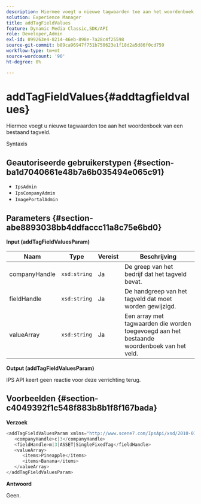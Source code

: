 ```yaml
---
description: Hiermee voegt u nieuwe tagwaarden toe aan het woordenboek van een bestaand tagveld.
solution: Experience Manager
title: addTagFieldValues
feature: Dynamic Media Classic,SDK/API
role: Developer,Admin
exl-id: 099263e4-8214-46eb-898e-7a28c4f25598
source-git-commit: b89ca96947f751b750623e1f18d2a5d86f0cd759
workflow-type: tm+mt
source-wordcount: '90'
ht-degree: 0%

---
```


# addTagFieldValues{#addtagfieldvalues}

Hiermee voegt u nieuwe tagwaarden toe aan het woordenboek van een bestaand tagveld.

Syntaxis

## Geautoriseerde gebruikerstypen {#section-ba1d7040661e48b7a6b035494e065c91}

* `IpsAdmin`
* `IpsCompanyAdmin`
* `ImagePortalAdmin`

## Parameters {#section-abe8893038bb4ddfaccc11a8c75e6bd0}

**Input (addTagFieldValuesParam)**

| Naam | Type | Vereist | Beschrijving |
|---|---|---|---|
| companyHandle | `xsd:string` | Ja | De greep van het bedrijf dat het tagveld bevat. |
| fieldHandle | `xsd:string` | Ja | De handgreep van het tagveld dat moet worden gewijzigd. |
| valueArray | `xsd:string` | Ja | Een array met tagwaarden die worden toegevoegd aan het bestaande woordenboek van het veld. |

**Output (addTagFieldValuesParam)**

IPS API keert geen reactie voor deze verrichting terug.

## Voorbeelden {#section-c4049392f1c548f883b8b1f8f167bada}

**Verzoek**

```java {.line-numbers}
<addTagFieldValuesParam xmlns="http://www.scene7.com/IpsApi/xsd/2010-01-31">
   <companyHandle>c|3</companyHandle>
   <fieldHandle>m|3|ASSET|SingleFixedTag</fieldHandle>
   <valueArray>
      <items>Pineapple</items>
      <items>Banana</items>
   </valueArray>
</addTagFieldValuesParam>
```

**Antwoord**

Geen.
